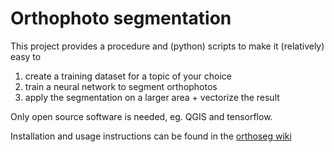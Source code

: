 # Orthophoto segmentation

This project provides a procedure and (python) scripts to make it (relatively) easy to 
1. create a training dataset for a topic of your choice
2. train a neural network to segment orthophotos
3. apply the segmentation on a larger area + vectorize the result

Only open source software is needed, eg. QGIS and tensorflow.

Installation and usage instructions can be found in the [orthoseg wiki](https://github.com/theroggy/orthoseg/wiki)
